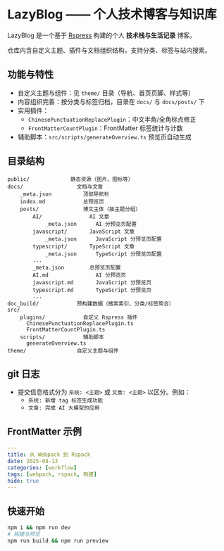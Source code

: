 # LazyBlog —— 个人技术博客与知识库

LazyBlog 是一个基于 [Rspress](https://rspress.rs/) 构建的个人 __技术栈与生活记录__ 博客。

仓库内含自定义主题、插件与文档组织结构，支持分类、标签与站内搜索。

## 功能与特性

- 自定义主题与组件：见 `theme/` 目录（导航、首页页脚、样式等）
- 内容组织完善：按分类与标签归档，目录在 `docs/` 与 `docs/posts/` 下
- 实用插件：
  - `ChinesePunctuationReplacePlugin`：中文半角/全角标点修正
  - `FrontMatterCountPlugin`：FrontMatter 标签统计与计数
- 辅助脚本：`src/scripts/generateOverview.ts` 预览页自动生成

## 目录结构

```text
public/             静态资源（图片、图标等）
docs/                 文档与文章
    _meta.json          顶部导航栏
    index.md            总预览页
    posts/              博文主体（按主题分组）
        AI/               AI 文章
            _meta.json      AI 分预览页配置
        javascript/       JavaScript 文章
            _meta.json      JavaScript 分预览页配置
        typescript/       TypeScript 文章
            _meta.json      TypeScript 分预览页配置
        ...
        _meta.json        总预览页配置
        AI.md               AI 分预览页
        javascript.md       JavaScript 分预览页
        typescript.md       TypeScript 分预览页
        ...
doc_build/            预构建数据（搜索索引、分类/标签聚合）
src/
    plugins/            自定义 Rspress 插件
      ChinesePunctuationReplacePlugin.ts
      FrontMatterCountPlugin.ts
    scripts/            辅助脚本
      generateOverview.ts
theme/                自定义主题与组件
```

## git 日志

- 提交信息格式分为 `系统: <主题>` 或 `文章: <主题>` 以区分。例如：
  - `系统: 新增 tag 标签生成功能`
  - `文章: 完成 AI 大模型的应用`

## FrontMatter 示例

```yaml
---
title: 从 Webpack 到 Rspack
date: 2025-08-13
categories: [workflow]
tags: [webpack, rspack, 构建]
hide: true
---
```

## 快速开始

```bash
npm i && npm run dev
# 构建与预览
npm run build && npm run preview
```
